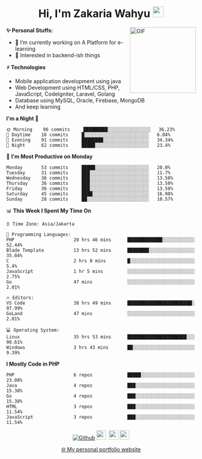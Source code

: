 <h1 align="center">Hi, I'm Zakaria Wahyu <img src="https://github.com/TheDudeThatCode/TheDudeThatCode/blob/master/Assets/Hi.gif" width="29px"></h1>

<img align="right" alt="GIF" height="175px" src="https://www.nayakapratama.co.id/wp-content/uploads/2019/07/Website-Maintenance.gif" />

**✨ Personal Stuffs:**
- 🔭 I’m currently working on A Platform for e-learning 
- 🌱 Interested in backend-ish things

**⚡ Technologies**
- Mobile application development using java
- Web Development using HTML/CSS, PHP, JavaScript, CodeIgniter, Laravel, Golang
- Database using MySQL, Oracle, Firebase, MongoDB
- And keep learning

<!--START_SECTION:waka-->
**I'm a Night 🦉** 

```text
🌞 Morning    96 commits     █████████░░░░░░░░░░░░░░░░   36.23% 
🌆 Daytime    16 commits     █░░░░░░░░░░░░░░░░░░░░░░░░   6.04% 
🌃 Evening    91 commits     ████████░░░░░░░░░░░░░░░░░   34.34% 
🌙 Night      62 commits     █████░░░░░░░░░░░░░░░░░░░░   23.4%

```
📅 **I'm Most Productive on Monday** 

```text
Monday       53 commits     █████░░░░░░░░░░░░░░░░░░░░   20.0% 
Tuesday      31 commits     ███░░░░░░░░░░░░░░░░░░░░░░   11.7% 
Wednesday    36 commits     ███░░░░░░░░░░░░░░░░░░░░░░   13.58% 
Thursday     36 commits     ███░░░░░░░░░░░░░░░░░░░░░░   13.58% 
Friday       36 commits     ███░░░░░░░░░░░░░░░░░░░░░░   13.58% 
Saturday     45 commits     ████░░░░░░░░░░░░░░░░░░░░░   16.98% 
Sunday       28 commits     ██░░░░░░░░░░░░░░░░░░░░░░░   10.57%

```


📊 **This Week I Spent My Time On** 

```text
⌚︎ Time Zone: Asia/Jakarta

💬 Programming Languages: 
PHP                      20 hrs 46 mins      █████████████░░░░░░░░░░░░   52.44% 
Blade Template           13 hrs 52 mins      ████████░░░░░░░░░░░░░░░░░   35.04% 
C                        2 hrs 8 mins        █░░░░░░░░░░░░░░░░░░░░░░░░   5.4% 
JavaScript               1 hr 5 mins         ░░░░░░░░░░░░░░░░░░░░░░░░░   2.75% 
Go                       47 mins             ░░░░░░░░░░░░░░░░░░░░░░░░░   2.01%

🔥 Editors: 
VS Code                  38 hrs 49 mins      ████████████████████████░   97.99% 
GoLand                   47 mins             ░░░░░░░░░░░░░░░░░░░░░░░░░   2.01%

💻 Operating System: 
Linux                    35 hrs 53 mins      ██████████████████████░░░   90.61% 
Windows                  3 hrs 43 mins       ██░░░░░░░░░░░░░░░░░░░░░░░   9.39%

```

**I Mostly Code in PHP** 

```text
PHP                      6 repos             █████░░░░░░░░░░░░░░░░░░░░   23.08% 
Java                     4 repos             ███░░░░░░░░░░░░░░░░░░░░░░   15.38% 
Go                       4 repos             ███░░░░░░░░░░░░░░░░░░░░░░   15.38% 
HTML                     3 repos             ███░░░░░░░░░░░░░░░░░░░░░░   11.54% 
JavaScript               3 repos             ███░░░░░░░░░░░░░░░░░░░░░░   11.54%

```



<!--END_SECTION:waka-->

<p align="center">
<a href="https://github.com/zakariawahyu" target="_blank"><img alt="Github" src="https://img.shields.io/badge/GitHub-%2312100E.svg?&style=for-the-badge&logo=Github&logoColor=white" /></a>
<a href="https://www.twitter.com/_zakariawahyu"><img src="https://img.shields.io/badge/twitter-%231DA1F2.svg?&style=for-the-badge&logo=twitter&logoColor=white" height=25></a> 
<a href="https://www.linkedin.com/in/zakariawahyu"><img src="https://img.shields.io/badge/linkedin-%230077B5.svg?&style=for-the-badge&logo=linkedin&logoColor=white" height=25></a> 
<a href="https://www.instagram.com/_zakariawahyu"><img src="https://img.shields.io/badge/instagram-%23E4405F.svg?&style=for-the-badge&logo=instagram&logoColor=white" height=25></a></p>
<p align="center"><a href="https://www.zakariawahyu.site">🌐 My personal portfolio website</a></p>
